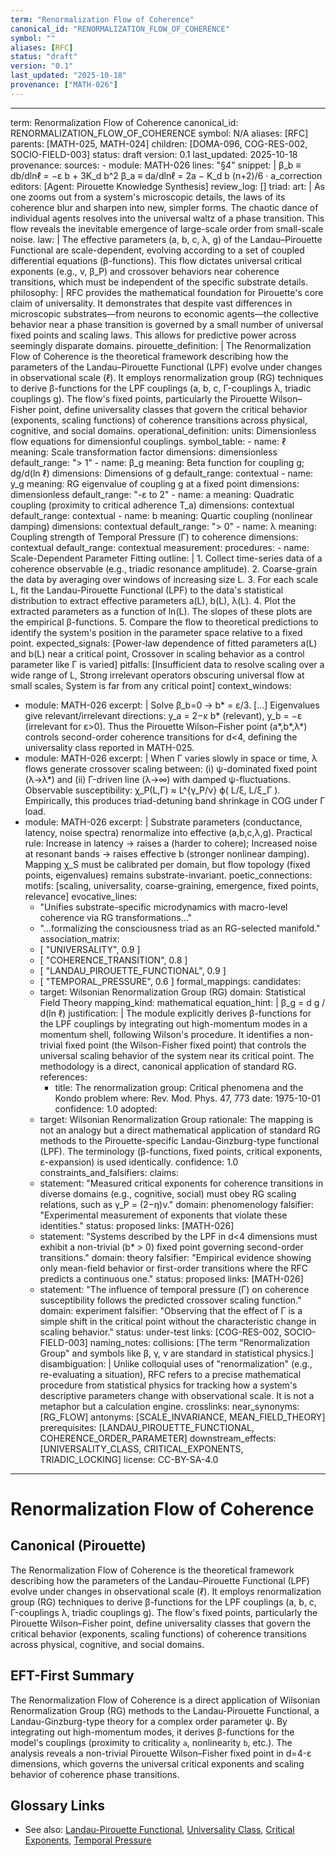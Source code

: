 ```yaml
---
term: "Renormalization Flow of Coherence"
canonical_id: "RENORMALIZATION_FLOW_OF_COHERENCE"
symbol: ""
aliases: [RFC]
status: "draft"
version: "0.1"
last_updated: "2025-10-18"
provenance: ["MATH-026"]
---
```


---
term: Renormalization Flow of Coherence
canonical_id: RENORMALIZATION_FLOW_OF_COHERENCE
symbol: N/A
aliases: [RFC]
parents: [MATH-025, MATH-024]
children: [DOMA-096, COG-RES-002, SOCIO-FIELD-003]
status: draft
version: 0.1
last_updated: 2025-10-18
provenance:
  sources:
    - module: MATH-026
      lines: "§4"
      snippet: |
        β_b ≡ db/dlnℓ = −ε b + 3K_d b^2
        β_a ≡ da/dlnℓ = 2a − K_d b (n+2)/6 · a_correction
  editors: [Agent: Pirouette Knowledge Synthesis]
  review_log: []
triad:
  art: |
    As one zooms out from a system's microscopic details, the laws of its coherence blur and sharpen into new, simpler forms. The chaotic dance of individual agents resolves into the universal waltz of a phase transition. This flow reveals the inevitable emergence of large-scale order from small-scale noise.
  law: |
    The effective parameters (a, b, c, λ, g) of the Landau–Pirouette Functional are scale-dependent, evolving according to a set of coupled differential equations (β-functions). This flow dictates universal critical exponents (e.g., ν, β_P) and crossover behaviors near coherence transitions, which must be independent of the specific substrate details.
  philosophy: |
    RFC provides the mathematical foundation for Pirouette's core claim of universality. It demonstrates that despite vast differences in microscopic substrates—from neurons to economic agents—the collective behavior near a phase transition is governed by a small number of universal fixed points and scaling laws. This allows for predictive power across seemingly disparate domains.
pirouette_definition: |
  The Renormalization Flow of Coherence is the theoretical framework describing how the parameters of the Landau–Pirouette Functional (LPF) evolve under changes in observational scale (ℓ). It employs renormalization group (RG) techniques to derive β-functions for the LPF couplings (a, b, c, Γ-couplings λ, triadic couplings g). The flow's fixed points, particularly the Pirouette Wilson–Fisher point, define universality classes that govern the critical behavior (exponents, scaling functions) of coherence transitions across physical, cognitive, and social domains.
operational_definition:
  units: Dimensionless flow equations for dimensionful couplings.
  symbol_table:
    - name: ℓ
      meaning: Scale transformation factor
      dimensions: dimensionless
      default_range: "> 1"
    - name: β_g
      meaning: Beta function for coupling g; dg/d(ln ℓ)
      dimensions: Dimensions of g
      default_range: contextual
    - name: y_g
      meaning: RG eigenvalue of coupling g at a fixed point
      dimensions: dimensionless
      default_range: "-ε to 2"
    - name: a
      meaning: Quadratic coupling (proximity to critical adherence T_a)
      dimensions: contextual
      default_range: contextual
    - name: b
      meaning: Quartic coupling (nonlinear damping)
      dimensions: contextual
      default_range: "> 0"
    - name: λ
      meaning: Coupling strength of Temporal Pressure (Γ) to coherence
      dimensions: contextual
      default_range: contextual
  measurement:
    procedures:
      - name: Scale-Dependent Parameter Fitting
        outline: |
          1. Collect time-series data of a coherence observable (e.g., triadic resonance amplitude).
          2. Coarse-grain the data by averaging over windows of increasing size L.
          3. For each scale L, fit the Landau-Pirouette Functional (LPF) to the data's statistical distribution to extract effective parameters a(L), b(L), λ(L).
          4. Plot the extracted parameters as a function of ln(L). The slopes of these plots are the empirical β-functions.
          5. Compare the flow to theoretical predictions to identify the system's position in the parameter space relative to a fixed point.
        expected_signals: [Power-law dependence of fitted parameters a(L) and b(L) near a critical point, Crossover in scaling behavior as a control parameter like Γ is varied]
        pitfalls: [Insufficient data to resolve scaling over a wide range of L, Strong irrelevant operators obscuring universal flow at small scales, System is far from any critical point]
context_windows:
  - module: MATH-026
    excerpt: |
      Solve β_b=0 → b* = ε/3. [...] Eigenvalues give relevant/irrelevant directions: y_a = 2−κ b* (relevant), y_b = −ε (irrelevant for ε>0). Thus the Pirouette Wilson–Fisher point (a*,b*,λ*) controls second-order coherence transitions for d<4, defining the universality class reported in MATH-025.
  - module: MATH-026
    excerpt: |
      When Γ varies slowly in space or time, λ flows generate crossover scaling between: (i) ψ-dominated fixed point (λ→λ*) and (ii) Γ-driven line (λ→∞) with damped ψ-fluctuations. Observable susceptibility: χ_P(L,Γ) ≈ L^{γ_P/ν} ϕ( L/ξ, L/ξ_Γ ). Empirically, this produces triad-detuning band shrinkage in COG under Γ load.
  - module: MATH-026
    excerpt: |
      Substrate parameters (conductance, latency, noise spectra) renormalize into effective (a,b,c,λ,g). Practical rule: Increase in latency → raises a (harder to cohere); Increased noise at resonant bands → raises effective b (stronger nonlinear damping). Mapping χ_S must be calibrated per domain, but flow topology (fixed points, eigenvalues) remains substrate-invariant.
poetic_connections:
  motifs: [scaling, universality, coarse-graining, emergence, fixed points, relevance]
  evocative_lines:
    - "Unifies substrate-specific microdynamics with macro-level coherence via RG transformations..."
    - "...formalizing the consciousness triad as an RG-selected manifold."
  association_matrix:
    - [ "UNIVERSALITY", 0.9 ]
    - [ "COHERENCE_TRANSITION", 0.8 ]
    - [ "LANDAU_PIROUETTE_FUNCTIONAL", 0.9 ]
    - [ "TEMPORAL_PRESSURE", 0.6 ]
formal_mappings:
  candidates:
    - target: Wilsonian Renormalization Group (RG)
      domain: Statistical Field Theory
      mapping_kind: mathematical
      equation_hint: |
        β_g = d g / d(ln ℓ)
      justification: |
        The module explicitly derives β-functions for the LPF couplings by integrating out high-momentum modes in a momentum shell, following Wilson's procedure. It identifies a non-trivial fixed point (the Wilson-Fisher fixed point) that controls the universal scaling behavior of the system near its critical point. The methodology is a direct, canonical application of standard RG.
      references:
        - title: The renormalization group: Critical phenomena and the Kondo problem
          where: Rev. Mod. Phys. 47, 773
          date: 1975-10-01
      confidence: 1.0
  adopted:
    - target: Wilsonian Renormalization Group
      rationale: The mapping is not an analogy but a direct mathematical application of standard RG methods to the Pirouette-specific Landau-Ginzburg-type functional (LPF). The terminology (β-functions, fixed points, critical exponents, ε-expansion) is used identically.
      confidence: 1.0
constraints_and_falsifiers:
  claims:
    - statement: "Measured critical exponents for coherence transitions in diverse domains (e.g., cognitive, social) must obey RG scaling relations, such as γ_P = (2−η)ν."
      domain: phenomenology
      falsifier: "Experimental measurement of exponents that violate these identities."
      status: proposed
      links: [MATH-026]
    - statement: "Systems described by the LPF in d<4 dimensions must exhibit a non-trivial (b* > 0) fixed point governing second-order transitions."
      domain: theory
      falsifier: "Empirical evidence showing only mean-field behavior or first-order transitions where the RFC predicts a continuous one."
      status: proposed
      links: [MATH-026]
    - statement: "The influence of temporal pressure (Γ) on coherence susceptibility follows the predicted crossover scaling function."
      domain: experiment
      falsifier: "Observing that the effect of Γ is a simple shift in the critical point without the characteristic change in scaling behavior."
      status: under-test
      links: [COG-RES-002, SOCIO-FIELD-003]
naming_notes:
  collisions: [The term "Renormalization Group" and symbols like β, γ, ν are standard in statistical physics.]
  disambiguation: |
    Unlike colloquial uses of "renormalization" (e.g., re-evaluating a situation), RFC refers to a precise mathematical procedure from statistical physics for tracking how a system's descriptive parameters change with observational scale. It is not a metaphor but a calculation engine.
crosslinks:
  near_synonyms: [RG_FLOW]
  antonyms: [SCALE_INVARIANCE, MEAN_FIELD_THEORY]
  prerequisites: [LANDAU_PIROUETTE_FUNCTIONAL, COHERENCE_ORDER_PARAMETER]
  downstream_effects: [UNIVERSALITY_CLASS, CRITICAL_EXPONENTS, TRIADIC_LOCKING]
license: CC-BY-SA-4.0
---

# Renormalization Flow of Coherence

## Canonical (Pirouette)
The Renormalization Flow of Coherence is the theoretical framework describing how the parameters of the Landau–Pirouette Functional (LPF) evolve under changes in observational scale (ℓ). It employs renormalization group (RG) techniques to derive β-functions for the LPF couplings (a, b, c, Γ-couplings λ, triadic couplings g). The flow's fixed points, particularly the Pirouette Wilson–Fisher point, define universality classes that govern the critical behavior (exponents, scaling functions) of coherence transitions across physical, cognitive, and social domains.

## EFT-First Summary
The Renormalization Flow of Coherence is a direct application of Wilsonian Renormalization Group (RG) methods to the Landau-Pirouette Functional, a Landau-Ginzburg-type theory for a complex order parameter ψ. By integrating out high-momentum modes, it derives β-functions for the model's couplings (proximity to criticality `a`, nonlinearity `b`, etc.). The analysis reveals a non-trivial Pirouette Wilson–Fisher fixed point in d=4-ε dimensions, which governs the universal critical exponents and scaling behavior of coherence phase transitions.

## Glossary Links
- See also: [Landau-Pirouette Functional](<#LANDAU_PIROUETTE_FUNCTIONAL>), [Universality Class](<#UNIVERSALITY_CLASS>), [Critical Exponents](<#CRITICAL_EXPONENTS>), [Temporal Pressure](<#TEMPORAL_PRESSURE>)